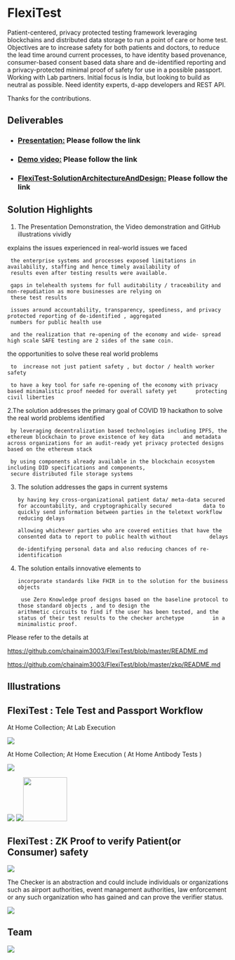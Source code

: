 # FlexiTest
Patient-centered, privacy protected testing framework leveraging blockchains and distributed data storage to run a point of care or home test. Objectives are to increase safety for both patients and doctors, to reduce the lead time around current processes, to have identity based provenance, consumer-based consent based data share and de-identified reporting and a privacy-protected minimal proof of safety for use in a possible passport. Working with Lab partners. Initial focus is India, but looking to build as neutral as possible. Need identity experts, d-app developers and REST API.

Thanks for the contributions.

## Deliverables

* ### [Presentation:](https://drive.google.com/file/d/1RKyid59iFDNGOeZRfvwoWEAeCE5RFFSe/view) Please follow the link

* ### [Demo video:]( https://drive.google.com/file/d/1rQa0u0NYFmpdcMPmBmShjl1RBN7f-uIt/view?usp=sharing) Please follow the link

* ### [FlexiTest-SolutionArchitectureAndDesign:](https://drive.google.com/open?id=1DPH1gaQqZRiRtge-0KJgk8j5sv6UTeYB) Please follow the link

## Solution Highlights  


1. The Presentation Demonstration, the Video demonstration and GitHub illustrations vividly

explains the issues experienced in real-world issues we faced

     the enterprise systems and processes exposed limitations in availability, staffing and hence timely availability of
     results even after testing results were available.

     gaps in telehealth systems for full auditability / traceability and non-repudiation as more businesses are relying on
     these test results
  
     issues around accountability, transparency, speediness, and privacy protected reporting of de-identified , aggregated
     numbers for public health use
  
     and the realization that re-opening of the economy and wide- spread high scale SAFE testing are 2 sides of the same coin.

 the opportunities to solve these real world problems
    
     to  increase not just patient safety , but doctor / health worker safety

     to have a key tool for safe re-opening of the economy with privacy based minimalistic proof needed for overall safety yet      protecting civil liberties

2.The solution addresses the primary goal of COVID 19 hackathon to solve the real world problems identified 

     by leveraging decentralization based technologies including IPFS, the ethereum blockchain to prove existence of key data      and metadata across organizations for an audit-ready yet privacy protected designs based on the ethereum stack 

     by using components already available in the blockchain ecosystem including DID specifications and components, 
     secure distributed file storage systems

3. The solution addresses the gaps in current systems

       by having key cross-organizational patient data/ meta-data secured for accountability, and cryptographically secured          data to quickly send information between parties in the teletext workflow reducing delays

       allowing whichever parties who are covered entities that have the consented data to report to public health without            delays
    
       de-identifying personal data and also reducing chances of re-identification 

4. The solution entails innovative elements to 

       incorporate standards like FHIR in to the solution for the business objects

        use Zero Knowledge proof designs based on the baseline protocol to those standard objects , and to design the                 arithmetic circuits to find if the user has been tested, and the status of their test results to the checker archetype         in a minimalistic proof.

Please refer to the details at 

https://github.com/chainaim3003/FlexiTest/blob/master/README.md

https://github.com/chainaim3003/FlexiTest/blob/master/zkp/README.md


## Illustrations


## FlexiTest : Tele Test and Passport Workflow

At Home Collection; At Lab Execution

<img src="images/FlexiTest4-ExecLab.bmp">

At Home Collection; At Home Execution ( At Home Antibody Tests )

<img src="images/FlexiTest4-ExecHome.bmp">

<img src="zkp/images/ipfs.png"> <img src="zkp/images/json.png"><img src="zkp/images/fire.png" width="100">



## FlexiTest :  ZK Proof to verify Patient(or Consumer) safety
 
 <img src="zkp/images/covid.png">

The Checker is an abstraction and could include individuals or organizations such as  airport authorities, event management authorities, law enforcement or any such organization who has gained and can prove the verifier status.

<img src="zkp/images/zkpIMP.PNG">



## Team


<img src="images/FlexiTestTeamSmall.png">

